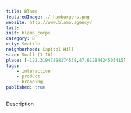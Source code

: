 ```yaml
---
title: Blamo
featuredImage: ./-hamburgers.png
website: http://www.blamo.agency/
twit: 
inst: blamo_corps
category: B
city: Seattle
neighborhood: Capitol Hill
size: Small (1-10)
place: [-122.31947898174538,47.61284424505415]
tags:
    - interactive
    - product
    - branding
published: true
---
```


Description
